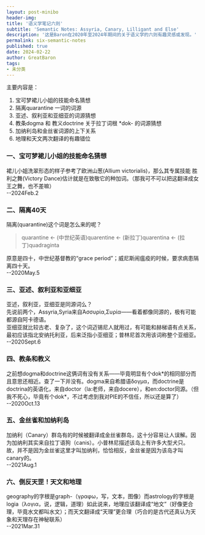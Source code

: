 ```yaml
---
layout: post-minibo
header-img: 
title: '语义学笔记六则'
subtitle: 'Semantic Notes: Assyria, Canary, Lilligant and Else'
description: '这是Baron在2020年至2024年期间的关于语义学的六则有趣灵感或发现。'
permalink: six-semantic-notes
published: true
date: 2024-02-22
author: GreatBaron
tags:
- 未分类
---
```


主要内容是：
1. 宝可梦裙儿小姐的技能命名猜想
2. 隔离quarantine 一词的词源
3. 亚述、叙利亚和亚细亚的词源猜想
4. 教条dogma 和 教义doctrine 关于拉丁词根 \*dok- 的词源猜想
5. 加纳利岛和金丝雀词源的上下关系
6. 地理和天文两次翻译的有趣错位

### 一、宝可梦裙儿小姐的技能命名猜想
裙儿小姐洗翠形态的样子参考了欧洲山葱(Allium victorialis)，那么其专属技能 胜利之舞(Victory Dance)估计就是在致敬它的种加词。（那我可不可以把这翻译成女王之舞，也不差嘛）  
--2024Feb.2

### 二、隔离40天
隔离(quarantine)这个词是怎么来的呢？  
>quarantine ← (中世纪英语)quarentine ← (新拉丁)quarentina ← (拉丁)quadraginta  

原意是四十，中世纪基督教的“grace period”；威尼斯闹瘟疫的时候，要求病患隔离四十天。  
--2020May.5

### 三、亚述、叙利亚和亚细亚
亚述，叙利亚，亚细亚是同源词么？  
先说前两个，Assyria,Syria来自Ἀσσυρία,Συρία——看着都像同源的，极有可能都源自阿卡德语。  
亚细亚就比较古老、复杂了，这个词迈锡尼人就用过，有可能和赫梯语有点关系，最初应该指北安纳托利亚，后来泛指小亚细亚；普林尼首次用该词称整个亚细亚。   
--2020Sept.6

### 四、教条和教义
之前想dogma和doctrine这俩词有没有关系——毕竟明显有个dok\*的相同部分而且意思还相近。查了一下并没有。dogma来自希腊语δογμα，而doctrine是doctrina的英语化，来自doctor（la:老师，来自docere），和en:doctor同源。（但我不死心，毕竟有个dok\*，不过考虑到我对PIE的不信任，所以还是算了）  
--2020Oct.13

### 五、金丝雀和加纳利岛
加纳利（Canary）群岛有的时候被翻译成金丝雀群岛，这十分容易让人误解。因为加纳利其实来自拉丁语狗（canis）。小普林尼描述该岛上有许多大型犬只。故，并不是因为金丝雀这里才叫加纳利，恰恰相反，金丝雀是因为该岛才叫canary的。  
--2021Aug.1 

### 六、倒反天罡！天文和地理
geography的字根是graph-（γραφω，写，文本，图像）而astrology的字根是logia（λογια，说，逻辑，道理）如此说来，地理应该翻译成“地文”（好像更合理，毕竟水文都叫水文）；而天文翻译成“天理”更合理（巧合的是古代还真认为天象和天理存在神秘联系）  
--2021Mar.31

